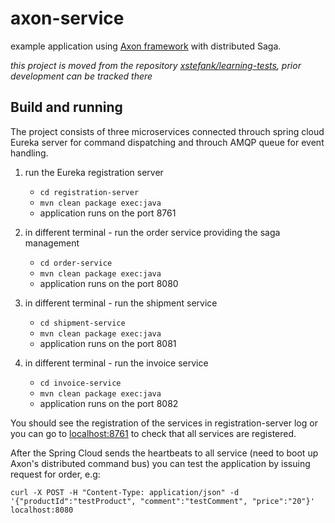 # axon-service

example application using [Axon framework](http://www.axonframework.org/) with distributed Saga.

*this project is moved from the repository [xstefank/learning-tests](https://github.com/xstefank/learning-tests), prior development can be tracked there*

## Build and running

The project consists of three microservices connected throuch spring cloud Eureka server for command dispatching and throuch AMQP queue for event handling.

1. run the Eureka registration server
    * `cd registration-server`
    * `mvn clean package exec:java`
    * application runs on the port 8761
    
1. in different terminal - run the order service providing the saga management
    * `cd order-service`
    * `mvn clean package exec:java`
    * application runs on the port 8080
    
1. in different terminal - run the shipment service
    * `cd shipment-service`
    * `mvn clean package exec:java`
    * application runs on the port 8081
    
1. in different terminal - run the invoice service
    * `cd invoice-service`
    * `mvn clean package exec:java`
    * application runs on the port 8082
    
You should see the registration of the services in registration-server log or you can go to [localhost:8761](http://localhost:8761) to check that all services are registered.

After the Spring Cloud sends the heartbeats to all service (need to boot up Axon's distributed command bus) you can test the application by issuing request for order, e.g:

`curl -X POST -H "Content-Type: application/json" -d '{"productId":"testProduct", "comment":"testComment", "price":"20"}' localhost:8080`


